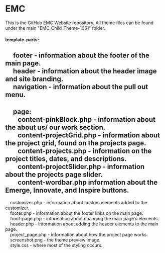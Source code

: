 # EMC  
This is the GitHub EMC Website repository. All theme files can be found under the main "EMC_Child_Theme-1051" folder.  

#### template-parts:  
&nbsp;&nbsp;&nbsp;&nbsp; **footer** - information about the footer of the main page.  
&nbsp;&nbsp;&nbsp;&nbsp; header - information about the header image and site branding.  
&nbsp;&nbsp;&nbsp;&nbsp; navigation - information about the pull out menu.  
---
&nbsp;&nbsp;&nbsp;&nbsp; page:  
&nbsp;&nbsp;&nbsp;&nbsp;&nbsp;&nbsp;&nbsp;&nbsp;content-pinkBlock.php - information about the about us/ our work section.  
&nbsp;&nbsp;&nbsp;&nbsp;&nbsp;&nbsp;&nbsp;&nbsp;content-projectGrid.php - information about the project grid, found on the projects page.  
&nbsp;&nbsp;&nbsp;&nbsp;&nbsp;&nbsp;&nbsp;&nbsp;content-projects.php - information on the project titles, dates, and descriptions.  
&nbsp;&nbsp;&nbsp;&nbsp;&nbsp;&nbsp;&nbsp;&nbsp;content-projectSlider.php - information about the projects page slider.  
&nbsp;&nbsp;&nbsp;&nbsp;&nbsp;&nbsp;&nbsp;&nbsp;content-wordbar.php information about the Emerge, Innovate, and Inspire buttons.  
---
&nbsp;&nbsp;&nbsp;&nbsp;customizer.php - information about custom elements added to the customizer.  
&nbsp;&nbsp;&nbsp;&nbsp;footer.php - information about the footer links on the main page.  
&nbsp;&nbsp;&nbsp;&nbsp;front-page.php - information about changing the main page's elements.  
&nbsp;&nbsp;&nbsp;&nbsp;header.php - information about adding the header elements to the main page.  
&nbsp;&nbsp;&nbsp;&nbsp;project_page.php - information about how the project page works.  
&nbsp;&nbsp;&nbsp;&nbsp;screenshot.png - the theme preview image.  
&nbsp;&nbsp;&nbsp;&nbsp;style.css - where most of the styling occurs.  